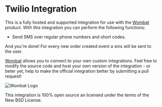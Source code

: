 # Twilio Integration

This is a fully hosted and supported integration for use with the [Wombat](http://wombat.co) product. With this integration you can perform the following functions:

* Send SMS over regular phone numbers and short codes.

And you're done! For every new order created event a sms will be sent to the user.

[Wombat](http://wombat.co) allows you to connect to your own custom integrations.  Feel free to modify the source code and host your own version of the integration - or beter yet, help to make the official integration better by submitting a pull request!

![Wombat Logo](http://spreecommerce.com/images/wombat_logo.png)

This integration is 100% open source an licensed under the terms of the New BSD License.

